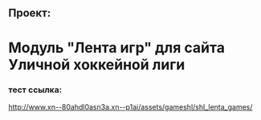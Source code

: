 ## Проект: 
# Модуль "Лента игр" для сайта Уличной хоккейной лиги

### тест ссылка:
http://www.xn--80ahdl0asn3a.xn--p1ai/assets/gameshl/shl_lenta_games/